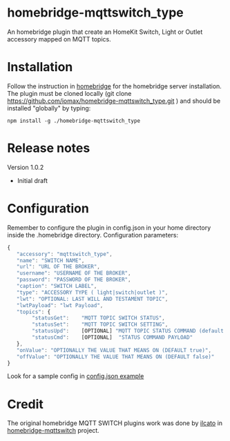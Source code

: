 # homebridge-mqttswitch_type
An homebridge plugin that create an HomeKit Switch, Light or Outlet accessory mapped on MQTT topics. 

# Installation
Follow the instruction in [homebridge](https://www.npmjs.com/package/homebridge) for the homebridge server installation.
The plugin must be cloned locally (git clone https://github.com/iomax/homebridge-mqttswitch_type.git ) and should be installed "globally" by typing:

    npm install -g ./homebridge-mqttswitch_type
    
# Release notes
Version 1.0.2
+ Initial draft

# Configuration
Remember to configure the plugin in config.json in your home directory inside the .homebridge directory. Configuration parameters:
```javascript
{
   "accessory": "mqttswitch_type",
   "name": "SWITCH NAME",
   "url": "URL OF THE BROKER",
   "username": "USERNAME OF THE BROKER",
   "password": "PASSWORD OF THE BROKER",
   "caption": "SWITCH LABEL",
   "type": "ACCESSORY TYPE ( light|switch|outlet )",
   "lwt": "OPTIONAL: LAST WILL AND TESTAMENT TOPIC",
   "lwtPayload": "lwt Payload",
   "topics": {
		"statusGet":    "MQTT TOPIC SWITCH STATUS",
		"statusSet":    "MQTT TOPIC SWITCH SETTING",
		"statusUpd":    [OPTIONAL] "MQTT TOPIC STATUS COMMAND (default <statusSet>)",
		"statusCmd":    [OPTIONAL]  "STATUS COMMAND PAYLOAD"
   },
   "onValue": "OPTIONALLY THE VALUE THAT MEANS ON (DEFAULT true)",
   "offValue": "OPTIONALLY THE VALUE THAT MEANS ON (DEFAULT false)"
}
```

Look for a sample config in [config.json example](https://github.com/iomax/homebridge-mqttswitch_type/blob/master/config-sample.json)

# Credit

The original homebridge MQTT SWITCH plugins work was done by [ilcato](https://github.com/ilcato) in [homebridge-mqttswitch](https://github.com/ilcato/homebridge-mqttswitch) project.

